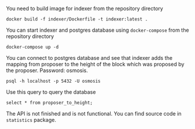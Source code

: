 You need to build image for indexer from the repository directory

```shell
docker build -f indexer/Dockerfile -t indexer:latest .
```

You can start indexer and postgres database using `docker-compose` from the repository directory
```shell
docker-compose up -d
```

You can connect to postgres database and see that indexer adds the mapping from proposer to the height of the block
which was proposed by the proposer. Password: osmosis.
```shell
psql -h localhost -p 5432 -U osmosis
```

Use this query to query the database
```
select * from proposer_to_height;
```

The API is not finished and is not functional. You can find source code in `statistics` package.
